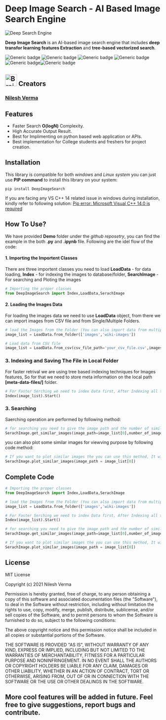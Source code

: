 # Deep Image Search - AI Based Image Search Engine
![Deep Search Engine](https://github.com/TechyNilesh/DeepImageSearch/blob/main/logo/deep%20image%20search%20logo%20New.png?raw=true)

**Deep Image Search** is an AI-based image search engine that includes **deep transfor learning features Extraction** and **tree-based vectorized search**.

![Generic badge](https://img.shields.io/badge/DeepImageSerach-v4-orange.svg) ![Generic badge](https://img.shields.io/badge/Artificial_Intelligence-Advance-green.svg) ![Generic badge](https://img.shields.io/badge/Python-v3-blue.svg) ![Generic badge](https://img.shields.io/badge/pip-v3-red.svg)  ![Generic badge](https://img.shields.io/badge/TensorFlow-v2-orange.svg)![Generic badge](https://img.shields.io/badge/Annoy-latest-green.svg)

<h2><img src="https://cdn2.iconfinder.com/data/icons/artificial-intelligence-6/64/ArtificialIntelligence9-512.png" alt="Brain+Machine" height="38" width="38"> Creators </h2>

### [Nilesh Verma](https://nileshverma.com "Nilesh Verma")

## Features
- Faster Search **O(logN)** Complexity.
- High Accurate Output Result.
- Best for Implimenting on python based web application or APIs.
- Best implementation for College students and freshers for project creation.

## Installation

This library is compatible for both *windows* and *Linux system* you can just use **PIP command** to install this library on your system:

```shell
pip install DeepImageSearch
```

If you are facing any VS C++ 14 related issue in windows during installation, kindly refer to following solution: [Pip error: Microsoft Visual C++ 14.0 is required](https://stackoverflow.com/questions/44951456/pip-error-microsoft-visual-c-14-0-is-required "Pip error: Microsoft Visual C++ 14.0 is required")

## How To Use?

We have provided **Demo** folder under the *github reposetry*, you can find the example in the both **.py** and **.ipynb**  file. Following are the idel flow of the code:

#### 1. Importing the Importent Classes
There are three importent classes you need to load **LoadData** - for data loading, **Index** - for indexing the images to database/folder, **SearchImage** - For searching and Ploting the images

```python
# Importing the proper classes
from DeepImageSearch import Index,LoadData,SerachImage
```

#### 2. Loading the Images Data

For loading the images data we need to use **LoadData** object, from there we can import images from CSV file and from Single/Multiple Folders.

```python
# load the Images from the Folder (You can also import data from multiple folder in python list type)
image_list = LoadData.from_folder(['images','wiki-images'])

# Load data from CSV file
image_list = LoadData.from_csv(csv_file_path='your_csv_file.csv',images_column_name='column_name)
```
### 3. Indexing and Saving The File in Local Folder

For faster retrival we are using tree based indexing techniques for Images features, So for that we need to store meta information on the local path **[meta-data-files/]** folder.

```python
# For Faster Serching we need to index Data first, After Indexing all the meta data stored on the local path
Index(image_list).Start()
```
### 3. Searching

Saerching operation are performed by following method:
```python
# for searching you need to give the image path and the number of similar image you want
SerachImage.get_similar_images(image_path=image_list[0],number_of_images=5)
```
you can also plot some similar images for viewving purpose by following code method:
```python
# If you want to plot similar images the you can use this method, It will plot 16 most similar images from the data index
SerachImage.plot_similar_images(image_path = image_list[0])
```

## Complete Code

```python
# Importing the proper classes
from DeepImageSearch import Index,LoadData,SerachImage

# load the Images from the Folder (You can also import data from multiple folder in python list type)
image_list = LoadData.from_folder(['images','wiki-images'])

# For Faster Serching we need to index Data first, After Indexing all the meta data stored on the local path
Index(image_list).Start()

# for searching you need to give the image path and the number of similar image you want
SerachImage.get_similar_images(image_path=image_list[0],number_of_images=5)

# If you want to plot similar images the you can use this method, It will plot 16 most similar images from the data index
SerachImage.plot_similar_images(image_path = image_list[0])


```

## License

MIT License

Copyright (c) 2021 Nilesh Verma

Permission is hereby granted, free of charge, to any person obtaining a copy of this software and associated documentation files (the "Software"), to deal in the Software without restriction, including without limitation the rights to use, copy, modify, merge, publish, distribute, sublicense, and/or sell copies of the Software, and to permit persons to whom the Software is furnished to do so, subject to the following conditions:

The above copyright notice and this permission notice shall be included in all copies or substantial portions of the Software.

THE SOFTWARE IS PROVIDED "AS IS", WITHOUT WARRANTY OF ANY KIND, EXPRESS OR IMPLIED, INCLUDING BUT NOT LIMITED TO THE WARRANTIES OF MERCHANTABILITY, FITNESS FOR A PARTICULAR PURPOSE AND NONINFRINGEMENT. IN NO EVENT SHALL THE AUTHORS OR COPYRIGHT HOLDERS BE LIABLE FOR ANY CLAIM, DAMAGES OR OTHER LIABILITY, WHETHER IN AN ACTION OF CONTRACT, TORT OR OTHERWISE, ARISING FROM, OUT OF OR IN CONNECTION WITH THE SOFTWARE OR THE USE OR OTHER DEALINGS IN THE SOFTWARE.

## **More cool features will be added in future. Feel free to give suggestions, report bugs and contribute.**
